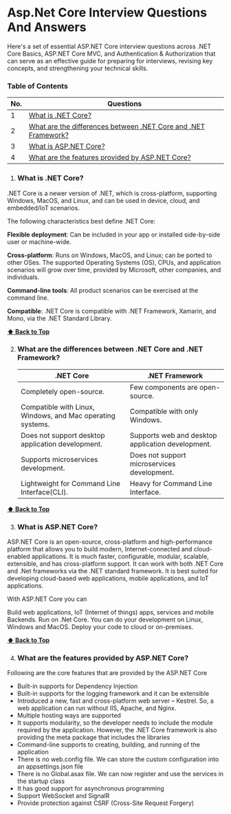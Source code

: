 # Asp.Net Core Interview Questions And Answers

Here's a set of essential ASP.NET Core interview questions across .NET Core Basics, ASP.NET Core MVC, and Authentication & Authorization that can serve as an effective guide for preparing for interviews, revising key concepts, and strengthening your technical skills.


### Table of Contents

| No. | Questions |
|---- | ---------
|1 | [What is .NET Core?](#what-is-net-core)|
|2 | [What are the differences between .NET Core and .NET Framework?](#what-are-the-difference-between-netcore-and-net-framework)|
|3 | [What is ASP.NET Core?](#what-is-aspnet-core)|
|4 | [What are the features provided by ASP.NET Core?](#what-is-aspnet-core)|

1. ### What is .NET Core?

.NET Core is a newer version of .NET, which is cross-platform, supporting Windows, MacOS, and Linux, and can be used in device, cloud, and embedded/IoT scenarios.

The following characteristics best define .NET Core:

**Flexible deployment**: Can be included in your app or installed side-by-side user or machine-wide.

**Cross-platform**: Runs on Windows, MacOS, and Linux; can be ported to other OSes. The supported Operating Systems (OS), CPUs, and application scenarios will grow over time, provided by Microsoft, other companies, and individuals.

**Command-line tools**: All product scenarios can be exercised at the command line.

**Compatible**: .NET Core is compatible with .NET Framework, Xamarin, and Mono, via the .NET Standard Library.

  **[⬆ Back to Top](#table-of-contents)**


2. ### What are the differences between .NET Core and .NET Framework?
   

    | .NET Core  | .NET Framework |
    |---- | ---------
    | Completely open-source. | Few components are open-source. |
    | Compatible with Linux, Windows, and Mac operating systems.  | Compatible with only Windows. |
    | Does not support desktop application development.  | Supports web and desktop application development. |
    | Supports microservices development.  | Does not support microservices development. |
    | Lightweight for Command Line Interface(CLI).  | Heavy for Command Line Interface. |
    

  **[⬆ Back to Top](#table-of-contents)**


3. ### What is ASP.NET Core?

ASP.NET Core is an open-source, cross-platform and high-performance platform that allows you to build modern, Internet-connected and cloud-enabled applications. It is much faster, configurable, modular, scalable, extensible, and has cross-platform support. It can work with both .NET Core and .Net frameworks via the .NET standard framework. It is best suited for developing cloud-based web applications, mobile applications, and IoT applications.

With ASP.NET Core you can

Build web applications, IoT (Internet of things) apps, services and mobile Backends.
Run on .Net Core.
You can do your development on Linux, Windows and MacOS.
Deploy your code to cloud or on-premises.

  **[⬆ Back to Top](#table-of-contents)**

  4. ### What are the features provided by ASP.NET Core?

Following are the core features that are provided by the ASP.NET Core

- Built-in supports for Dependency Injection
- Built-in supports for the logging framework and it can be extensible
- Introduced a new, fast and cross-platform web server – Kestrel. So, a web application can run without IIS, Apache, and Nginx.
- Multiple hosting ways are supported
- It supports modularity, so the developer needs to include the module required by the application. However, the .NET Core framework is also providing the meta package that includes the libraries
- Command-line supports to creating, building, and running of the application
- There is no web.config file. We can store the custom configuration into an appsettings.json file
- There is no Global.asax file. We can now register and use the services in the startup class
- It has good support for asynchronous programming
- Support WebSocket and SignalR
- Provide protection against CSRF (Cross-Site Request Forgery)


